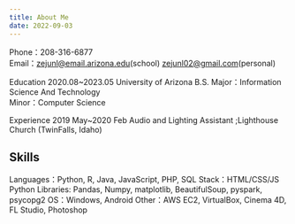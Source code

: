 ```yaml
---
title: About Me
date: 2022-09-03
---
```


Phone：208-316-6877 <br>
Email：zejunl@email.arizona.edu(school) zejunl02@gmail.com(personal)



Education
2020.08~2023.05 University of Arizona B.S.
Major：Information Science And Technology <br> Minor：Computer Science



Experience
2019 May~2020 Feb Audio and Lighting Assistant ;Lighthouse Church (TwinFalls, Idaho)

<!-- 4.Skills -->

<h2>Skills</h2>
Languages：Python, R, Java, JavaScript, PHP, SQL
Stack：HTML/CSS/JS
Python Libraries: Pandas, Numpy, matplotlib, BeautifulSoup, pyspark, psycopg2
OS：Windows, Android
Other：AWS EC2, VirtualBox, Cinema 4D, FL Studio, Photoshop
